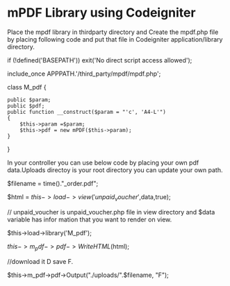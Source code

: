 # mPDF Library using Codeigniter

Place the mpdf library in thirdparty directory and Create the mpdf.php file by placing following code and put that file in Codeigniter application/library directory.

if (!defined('BASEPATH')) exit('No direct script access allowed');

include_once APPPATH.'/third_party/mpdf/mpdf.php';

class M_pdf {

    public $param;
    public $pdf;
    public function __construct($param = "'c', 'A4-L'")
    {
        $this->param =$param;
        $this->pdf = new mPDF($this->param);
    }
}


In your controller you can use below code by placing your own pdf data.Uploads directoy is your root directory you can update your own path.

$filename = time()."_order.pdf";

$html = $this->load->view('unpaid_voucher',$data,true); 

// unpaid_voucher is unpaid_voucher.php file in view directory and $data variable has infor mation that you want to render on view.

 $this->load->library('M_pdf');
 
 $this->m_pdf->pdf->WriteHTML($html);
 
 //download it D save F.
 
 $this->m_pdf->pdf->Output("./uploads/".$filename, "F"); 
